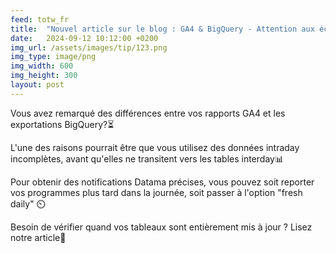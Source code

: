 ```yaml
---
feed: totw_fr
title:  "Nouvel article sur le blog : GA4 & BigQuery - Attention aux écarts de données !🚦"
date:   2024-09-12 10:12:00 +0200
img_url: /assets/images/tip/123.png
img_type: image/png
img_width: 600
img_height: 300
layout: post
---
```


Vous avez remarqué des différences entre vos rapports GA4 et les exportations BigQuery?⏳  


L'une des raisons pourrait être que vous utilisez des données intraday incomplètes, avant qu'elles ne transitent vers les tables interday📊  



Pour obtenir des notifications Datama précises, vous pouvez soit reporter vos programmes plus tard dans la journée, soit passer à l'option "fresh daily" ⏲️  


Besoin de vérifier quand vos tableaux sont entièrement mis à jour ?
Lisez notre article📖